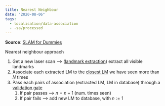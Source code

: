 ```yaml
---
title: Nearest Neighbour
date: "2020-08-06"
tags:
  - localisation/data-association
  - -sa/processed
---
```


**Source**: [SLAM for Dummies](bibliography/riisgaard-slam-for-dummies.md)

Nearest neighbour approach

1.  Get a new laser scan --> ([landmark extraction](SLAM/landmark-extraction.md)) extract all visible landmarks
2.  Associate each extracted LM to the [closest LM](SLAM/distance-between-landmarks.md) we have seen more than $N$ times
3.  Pass each pairs of association (extracted LM, LM in database) through a [validation gate](SLAM/validation-gate.md)
    1.  If pair passes --> $n = n + 1$ (num. times seen)
    2.  If pair fails --> add new LM to database, with $n := 1$

